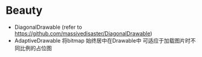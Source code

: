 # Beauty
- DiagonalDrawable (refer to https://github.com/massivedisaster/DiagonalDrawable)
- AdaptiveDrawable 将bitmap 始终居中在Drawable中  可适应于加载图片时不同比例的占位图